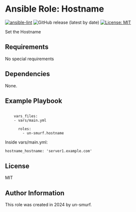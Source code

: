 # Ansible Role: Hostname

[![ansible-lint](https://github.com/un-smurf/ansible-role-hostname/actions/workflows/ansible-lint.yml/badge.svg)](https://github.com/un-smurf/ansible-role-hostname/actions/workflows/ansible-lint.yml)
![GitHub release (latest by date)](https://img.shields.io/github/v/tag/un-smurf/ansible-role-hostname?color=yellow)
[![License: MIT](https://img.shields.io/badge/License-MIT-blueviolet.svg)](https://opensource.org/licenses/MIT)

Set the Hostname

## Requirements

No special requirements 

## Dependencies

None.

## Example Playbook

```    - hosts: servers
	
	vars_files:
    - vars/main.yml
	
      roles:
        - un-smurf.hostname
```

Inside vars/main.yml:

```
hostname_hostname: 'server1.example.com'
```

## License

MIT

## Author Information

This role was created in 2024 by un-smurf.
